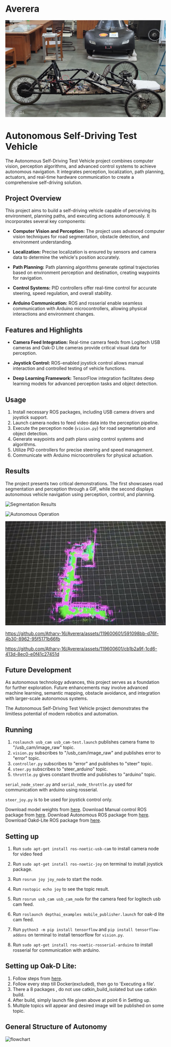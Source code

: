 # Averera
![vehicles](vehicle.jpg)

# Autonomous Self-Driving Test Vehicle

The Autonomous Self-Driving Test Vehicle project combines computer vision, perception algorithms, and advanced control systems to achieve autonomous navigation. It integrates perception, localization, path planning, actuators, and real-time hardware communication to create a comprehensive self-driving solution.

## Project Overview

This project aims to build a self-driving vehicle capable of perceiving its environment, planning paths, and executing actions autonomously. It incorporates several key components:

- **Computer Vision and Perception:** The project uses advanced computer vision techniques for road segmentation, obstacle detection, and environment understanding.

- **Localization:** Precise localization is ensured by sensors and camera data to determine the vehicle's position accurately.

- **Path Planning:** Path planning algorithms generate optimal trajectories based on environment perception and destination, creating waypoints for navigation.

- **Control Systems:** PID controllers offer real-time control for accurate steering, speed regulation, and overall stability.

- **Arduino Communication:** ROS and rosserial enable seamless communication with Arduino microcontrollers, allowing physical interactions and environment changes.

## Features and Highlights

- **Camera Feed Integration:** Real-time camera feeds from Logitech USB cameras and Oak-D Lite cameras provide critical visual data for perception.

- **Joystick Control:** ROS-enabled joystick control allows manual interaction and controlled testing of vehicle functions.

- **Deep Learning Framework:** TensorFlow integration facilitates deep learning models for advanced perception tasks and object detection.

## Usage

1. Install necessary ROS packages, including USB camera drivers and joystick support.
2. Launch camera nodes to feed video data into the perception pipeline.
3. Execute the perception node (`vision.py`) for road segmentation and object detection.
4. Generate waypoints and path plans using control systems and algorithms.
5. Utilize PID controllers for precise steering and speed management.
6. Communicate with Arduino microcontrollers for physical actuation.

## Results

The project presents two critical demonstrations. The first showcases road segmentation and perception through a GIF, while the second displays autonomous vehicle navigation using perception, control, and planning.

![Segmentation Results](wda_AdobeExpress.gif)

![Autonomous Operation](aaa.gif)

![3D mapping by SLAM](map.png)



https://github.com/Atharv-16/Averera/assets/119600601/591098bb-d76f-4b30-8962-95f5171b66fb



https://github.com/Atharv-16/Averera/assets/119600601/cb1b2a9f-1cd6-413d-8ec0-e0f41c27451d






## Future Development

As autonomous technology advances, this project serves as a foundation for further exploration. Future enhancements may involve advanced machine learning, semantic mapping, obstacle avoidance, and integration with larger-scale autonomous systems.

The Autonomous Self-Driving Test Vehicle project demonstrates the limitless potential of modern robotics and automation.

## Running

1. `roslaunch usb_cam usb_cam-test.launch` publishes camera frame to "/usb_cam/image_raw" topic.
2. `vision.py` subscribes to "/usb_cam/image_raw" and publishes error to "error" topic.
3. `controller.py` subscribes to "error" and publishes to "steer" topic.
4. `steer.py` subscribes to "steer_arduino" topic.
5. `throttle.py` gives constant throttle and publishes to "arduino" topic.

`serial_node_steer.py` and `serial_node_throttle.py` used for communication with arduino using rosserial.

`steer_joy.py` is to be used for joystick control only.

Download model weights from [here](https://drive.google.com/file/d/1dZHzGoYTvhoo_Ys4Sx4edBHCpdC61raI/view?usp=sharing).
Download Manual control ROS package from [here](https://drive.google.com/file/d/1dvYleEhMm6OSeBeS5bw1i_uCxmsdZ_JS/view?usp=sharing).
Download Autonomous ROS package from [here](https://drive.google.com/file/d/1FMS4M6jBH44xCsQ8LMSfTpOO6fT5P897/view?usp=sharing).
Download Oakd-Lite ROS package from [here](https://drive.google.com/file/d/17iS2hzYX-NaiL9oLPft_460quamsX5fC/view?usp=sharing).
## Setting up

1. Run `sudo apt-get install ros-noetic-usb-cam` to install camera node for video feed
2. Run `sudo apt-get install ros-noetic-joy` on terminal to install joystick package.
3. Run `rosrun joy joy_node` to start the node.
4. Run `rostopic echo joy` to see the topic result.
5. Run `rosrun usb_cam usb_cam_node` for the camera feed for logitech usb cam feed.
6. Run `roslaunch depthai_examples mobile_publisher.launch` for oak-d lite cam feed.

7. Run `python3 -m pip install tensorflow` and `pip install tensorflow-addons` on terminal to install tensorflow for `vision.py`.
8. Run `sudo apt-get install ros-noetic-rosserial-arduino` to install rosserial for communication with arduino.

## Setting up Oak-D Lite:

1. Follow steps from  [here](https://github.com/luxonis/depthai-ros).
2. Follow every step till Docker(excluded), then go to 'Executing a file'.
3. There a 8 packages , do not use catkin_build_isolated but use catkin build.
4. After build, simply launch file given above at point 6 in Setting up.
5. Multiple topics will appear and desired image will be published on some topic.

## General Structure of Autonomy

![flowchart](https://github.com/Atharv-16/Averera/assets/119600601/10c70a10-1a8e-4d39-b091-d55117b2fcaa)



